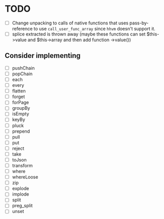# TODO

- [ ] Change unpacking to calls of native functions that uses pass-by-reference to use `call_user_func_array` since `hhvm` doesn't support it.
- [ ] splice extracted is thrown away (maybe these functions can set $this->value and $this->array and then add function ->value())

## Consider implementing

- [ ] pushChain
- [ ] popChain
- [ ] each
- [ ] every
- [ ] flatten
- [ ] forget
- [ ] forPage
- [ ] groupBy
- [ ] isEmpty
- [ ] keyBy
- [ ] pluck
- [ ] prepend
- [ ] pull
- [ ] put
- [ ] reject
- [ ] take
- [ ] toJson
- [ ] transform
- [ ] where
- [ ] whereLoose
- [ ] zip
- [ ] explode
- [ ] implode
- [ ] split
- [ ] preg_split
- [ ] unset
